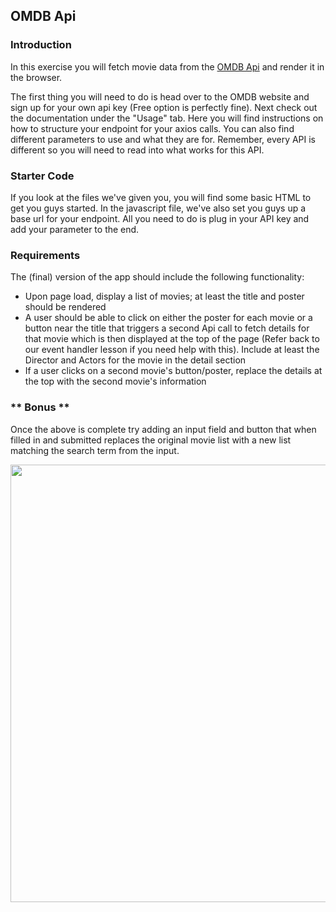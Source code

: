 ## OMDB Api

### Introduction

In this exercise you will fetch movie data from the [OMDB Api](http://www.omdbapi.com/) and render it in the browser.

The first thing you will need to do is head over to the OMDB website and sign up for your own api key (Free option is perfectly fine). Next check out the documentation under the "Usage" tab. Here you will find instructions on how to structure your endpoint for your axios calls. You can also find different parameters to use and what they are for. Remember, every API is different so you will need to read into what works for this API.

### Starter Code

If you look at the files we've given you, you will find some basic HTML to get you guys started. In the javascript file, we've also set you guys up a base url for your endpoint. All you need to do is plug in your API key and add your parameter to the end.

### Requirements

The (final) version of the app should include the following functionality:

- Upon page load, display a list of movies; at least the title and poster should be rendered
- A user should be able to click on either the poster for each movie or a button near the title that triggers a second Api call to fetch details for that movie which is then displayed at the top of the page (Refer back to our event handler lesson if you need help with this).  Include at least the Director and Actors for the movie in the detail section
- If a user clicks on a second movie's button/poster, replace the details at the top with the second movie's information

### ** Bonus **

Once the above is complete try adding an input field and button that when filled in and submitted replaces the original movie list with a new list matching the search term from the input.

<img src="https://media0.giphy.com/media/oe1kFNiUhLcSA/giphy.gif" width="700px">
